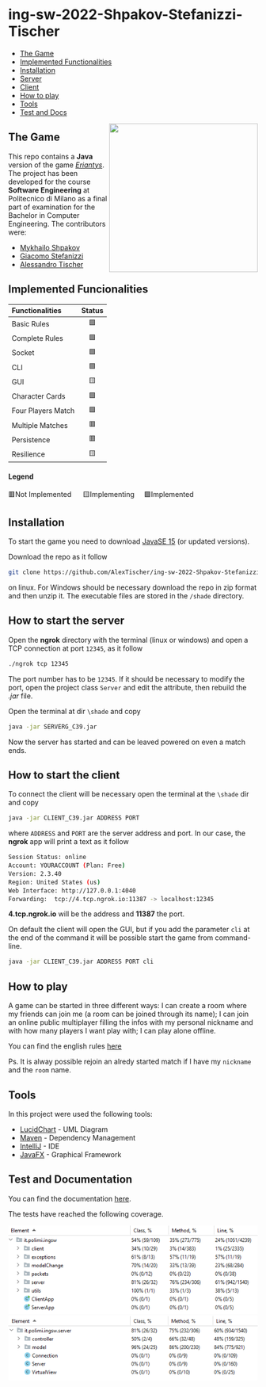 # ing-sw-2022-Shpakov-Stefanizzi-Tischer

* [The Game](#game)
* [Implemented Functionalities](#functionalities)
* [Installation](#installation)
* [Server](#server)
* [Client](#client)
* [How to play](#howtoplay)
* [Tools](#tools)
* [Test and Docs](#test)

 <img src="https://m.media-amazon.com/images/I/71mAjzs5xwL._AC_SL1500_.jpg" width=300px height=300px align="right" />


## The Game <a name="game"></a>
This repo contains a **Java** version of the game [*Eriantys*](https://www.craniocreations.it/prodotto/eriantys/). The project has been developed for the course **Software Engineering** at Politecnico di Milano as a final part of examination for the Bachelor in Computer Engineering. The contributors were:
* [Mykhailo Shpakov](https://github.com/MykhailoShpakovPoliMi)
* [Giacomo Stefanizzi](https://github.com/jackstefa)
* [Alessandro Tischer](https://github.com/AlexTischer)

## Implemented Funcionalities <a name="functionalities"></a>
| Functionalities    |                      Status                       |
|:-------------------|:-------------------------------------------------:|
| Basic Rules        |                        🟩                         |
| Complete Rules     |                        🟩                         |
| Socket             |                        🟩                         |
| CLI                |                        🟩                         |
| GUI                |                        🟨                         |
| Character Cards    |                        🟩                         |
| Four Players Match |                        🟩                         |
| Multiple Matches   |                        🟥                         |
| Persistence        |                        🟥                         |
| Resilience         |                        🟨                         |

#### Legend
🟥Not Implemented &nbsp;&nbsp;&nbsp;&nbsp;
🟨Implementing&nbsp;&nbsp;&nbsp;&nbsp; 
🟩Implemented

## Installation <a name="installation"></a>
To start the game you need to download [JavaSE 15](https://www.oracle.com/it/java/technologies/javase-downloads.html) (or updated versions).

Download the repo as it follow
```bash
git clone https://github.com/AlexTischer/ing-sw-2022-Shpakov-Stefanizzi-Tischer.git
```
on linux. For Windows should be necessary download the repo in zip format and then unzip it.
The executable files are stored in the `/shade` directory.

## How to start the server <a name="server"></a>
Open the **ngrok** directory with the terminal (linux or windows) and open a TCP connection at port `12345`, as it follow
```bash
./ngrok tcp 12345
```
The port number has to be `12345`. If it should be necessary to modify the port, open the project class `Server` and edit the attribute, then rebuild the *.jar* file.

Open the terminal at dir `\shade` and copy
```bash
java -jar SERVERG_C39.jar
```
Now the server has started and can be leaved powered on even a match ends.

## How to start the client <a name="client"></a>
To connect the client will be necessary open the terminal at the `\shade` dir and copy
```bash
java -jar CLIENT_C39.jar ADDRESS PORT
```
where `ADDRESS` and `PORT` are the server address and port. In our case, the **ngrok** app will print a text as it follow
```bash
Session Status: online
Account: YOURACCOUNT (Plan: Free)
Version: 2.3.40
Region: United States (us)
Web Interface: http://127.0.0.1:4040
Forwarding:  tcp://4.tcp.ngrok.io:11387 -> localhost:12345                                              
```
**4.tcp.ngrok.io** will be the address and **11387** the port.

On default the client will open the GUI, but if you add the parameter `cli` at the end of the command it will be possible start the game from command-line.
```bash
java -jar CLIENT_C39.jar ADDRESS PORT cli
```

## How to play<a name="howtoplay"></a>
A game can be started in three different ways: I can create a room where my friends can join me (a room can be joined through its name); I can join an online public multiplayer filling the infos with my personal nickname and with how many players I want play with; I can play alone offline.

You can find the english rules [here](https://github.com/AlexTischer/ing-sw-2022-Shpakov-Stefanizzi-Tischer/blob/master/Documentation/eriantys_rules.pdf)

Ps. It is alway possible rejoin an alredy started match if I have my `nickname` and the `room` name.

## Tools <a name="tools"></a>
In this project were used the following tools:
* [LucidChart](https://lucid.app/) - UML Diagram
* [Maven](https://maven.apache.org/) - Dependency Management
* [IntelliJ](https://www.jetbrains.com/idea/) - IDE
* [JavaFX](https://openjfx.io) - Graphical Framework


## Test and Documentation <a name="test"></a>
You can find the documentation [here](https://github.com/AlexTischer/ing-sw-2022-Shpakov-Stefanizzi-Tischer/tree/master/Documentation).

The tests have reached the following coverage.


![Test result](https://github.com/AlexTischer/ing-sw-2022-Shpakov-Stefanizzi-Tischer/blob/master/Documentation/total.png)
![Test result](https://github.com/AlexTischer/ing-sw-2022-Shpakov-Stefanizzi-Tischer/blob/master/Documentation/server.png)